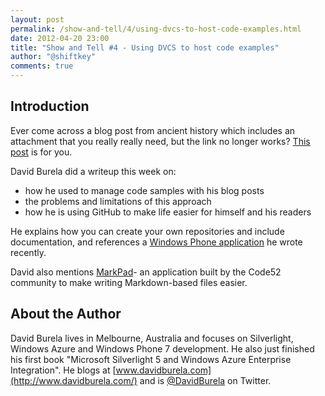 ```yaml
--- 
layout: post
permalink: /show-and-tell/4/using-dvcs-to-host-code-examples.html
date: 2012-04-20 23:00
title: "Show and Tell #4 - Using DVCS to host code examples"
author: "@shiftkey"
comments: true
---
```


## Introduction

Ever come across a blog post from ancient history which includes an attachment that you really really need, but the link no longer works? [This post](http://davidburela.wordpress.com/2012/04/17/developer-blog-banter-3-responsecommunity-coding/) is for you.

David Burela did a writeup this week on: 
 
 - how he used to manage code samples with his blog posts 
 - the problems and limitations of this approach
 - how he is using GitHub to make life easier for himself and his readers

He explains how you can create your own repositories and include documentation, and references a [Windows Phone application](https://github.com/DavidBurela/Windows8DeveloperCampPhoneApplication) he wrote recently.

David also mentions [MarkPad](http://code52.org/DownmarkerWPF)- an application built by the Code52 community to make writing Markdown-based files easier.

## About the Author 

David Burela lives in Melbourne, Australia and focuses on Silverlight, Windows Azure and Windows Phone 7 development. He also just finished his first book "Microsoft Silverlight 5 and Windows Azure Enterprise Integration". He blogs at [www.davidburela.com](http://www.davidburela.com/) and is [@DavidBurela](http://twitter.com/DavidBurela) on Twitter.

